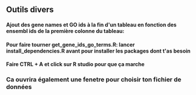 ## Outils divers

#### Ajout des gene names et GO ids à la fin d'un tableau en fonction des ensembl ids de la première colonne du tableau:

#### Pour faire tourner get_gene_ids_go_terms.R: lancer install_dependencies.R avant pour installer les packages dont t'as besoin

#### Faire CTRL + A et click sur R studio pour que ça marche

### Ca ouvrira également une fenetre pour choisir ton fichier de données 
